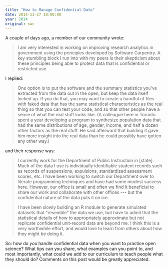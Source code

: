 ```yaml
---
title: "How to Manage Confidential Data"
date: 2014-11-27 18:00:00
year: 2014
original: swc
---
```

<p>
  A couple of days ago,
  a member of our community wrote:
</p>
<blockquote>
  <p>
    I am very interested in working on improving research analytics in government
    using the principles developed by Software Carpentry.
    A key stumbling block I run into with my peers is their skepticism
    about these principles being able to protect data
    that is confidential or restricted use.
  </p>
</blockquote>
<p>
  I replied:
</p>
<blockquote>
  <p>
    One option is to put the software and the summary statistics you've extracted from the data out in the open,
    but keep the data itself locked up.
    If you do that,
    you may want to create a handful of files with faked data
    that has the same statistical characteristics as the real thing so that you can test your code,
    and so that other people have a sense of what the real stuff looks like.
    (A colleague here in Toronto spent a year developing a program to synthesize population data
    that had the same distributions of age, gender, income, and half a dozen other factors as the real stuff.
    He said afterward that building it gave him more insight into the real data
    than he could possibly have gotten any other way.)
  </p>
</blockquote>
<p>
  and their response was:
</p>
<blockquote>
  <p>
    I currently work for the Department of Public Instruction in [state].
    Much of the data I use is individually identifiable student records
    such as records of suspensions, expulsions, standardized assessment scores, etc.
    I have been working to switch our Department over to literate programming techniques
    and have had some modest success here.
    However,
    our office is small and often we find it beneficial to share our work and collaborate with other offices ---
    but the confidential nature of the data puts it on ice. 
  </p>
  <p>
    I have been slowly building an R module to generate simulated datasets
    that "resemble" the data we use,
    but have to admit that the statistical details of
    how to appropriately approximate but not replicate confidential unit-record data
    are beyond me.
    I think this is a very worthwhile effort,
    and would love to learn from others about how they might be doing it. 
  </p>
</blockquote>
<p>
  So:
  how do <em>you</em> handle confidential data when you want to practice open science?
  What tips can you share,
  what examples can you point to,
  and most importantly,
  what could we add to our curriculum to teach people what they should do?
  Comments on this post would be greatly appreciated.
</p>
